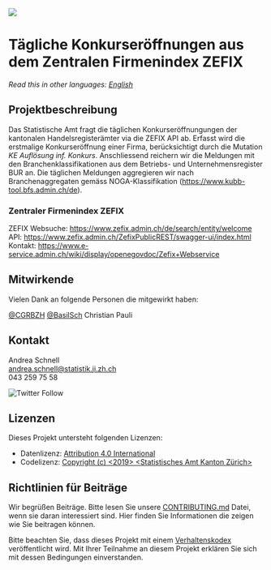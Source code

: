 ![](https://opendata.swiss/content/uploads/2016/02/kt_zh.png)

# Tägliche Konkurseröffnungen aus dem Zentralen Firmenindex ZEFIX

*Read this in other languages: [English](README_EN.md)*

## Projektbeschreibung

Das Statistische Amt fragt die täglichen Konkurseröffnungungen der kantonalen Handelsregisterämter via die ZEFIX API ab. Erfasst wird die erstmalige Konkurseröffnung einer Firma, berücksichtigt durch die Mutation *KE Auflösung inf. Konkurs*. Anschliessend reichern wir die Meldungen mit den Branchenklassifikationen aus dem Betriebs- und Unternehmensregister BUR an. Die täglichen Meldungen aggregieren wir nach Branchenaggregaten gemäss NOGA-Klassifikation (https://www.kubb-tool.bfs.admin.ch/de).

### Zentraler Firmenindex ZEFIX
ZEFIX Websuche: https://www.zefix.admin.ch/de/search/entity/welcome  
API: https://www.zefix.admin.ch/ZefixPublicREST/swagger-ui/index.html  
Kontakt: https://www.e-service.admin.ch/wiki/display/openegovdoc/Zefix+Webservice

## Mitwirkende

Vielen Dank an folgende Personen die mitgewirkt haben: 

[@CGRBZH](https://github.com/CGRBZH)
[@BasilSch](https://github.com/BasilSch)
Christian Pauli

## Kontakt

Andrea Schnell  <br>
andrea.schnell@statistik.ji.zh.ch <br>
043 259 75 58 <br>

![Twitter Follow](https://img.shields.io/twitter/follow/statistik_zh?style=social)

## Lizenzen

Dieses Projekt untersteht folgenden Lizenzen: <br>
- Datenlizenz: [Attribution 4.0 International](https://github.com/statistikZH/STAT_Schablone/blob/master/LICENSE_data)
- Codelizenz: [Copyright (c) <2019> <Statistisches Amt Kanton Zürich>](https://github.com/statistikZH/STAT_Schablone/blob/master/LICENSE_code)

## Richtlinien für Beiträge
Wir begrüßen Beiträge. Bitte lesen Sie unsere [CONTRIBUTING.md](https://github.com/statistikZH/STAT_Schablone/blob/master/CONTRIBUTING.md) Datei, wenn sie daran interessiert sind. Hier finden Sie Informationen die zeigen wie Sie beitragen können. 

Bitte beachten Sie, dass dieses Projekt mit einem [Verhaltenskodex](https://github.com/statistikZH/STAT_Schablone/blob/master/CodeOfConduct.md) veröffentlicht wird. Mit Ihrer Teilnahme an diesem Projekt erklären Sie sich mit dessen Bedingungen einverstanden.


